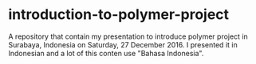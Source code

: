 # introduction-to-polymer-project
A repository that contain my presentation to introduce polymer project in Surabaya, Indonesia on Saturday, 27 December 2016.
I presented it in Indonesian and a lot of this conten use "Bahasa Indonesia".
